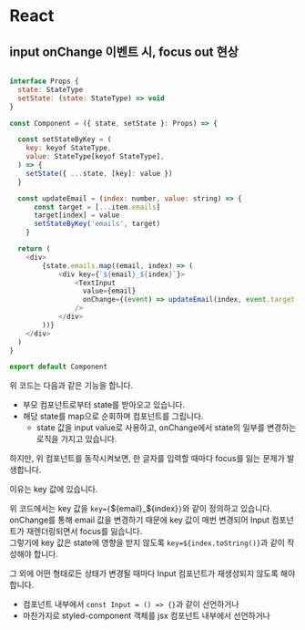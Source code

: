 # React

## input onChange 이벤트 시, focus out 현상

```js

interface Props {
  state: StateType
  setState: (state: StateType) => void
}

const Component = ({ state, setState }: Props) => {

  const setStateByKey = (
    key: keyof StateType,
    value: StateType[keyof StateType],
  ) => {
    setState({ ...state, [key]: value })
  }

  const updateEmail = (index: number, value: string) => {
      const target = [...item.emails]
      target[index] = value
      setStateByKey('emails', target)
    }

  return (
    <div>
        {state.emails.map((email, index) => (
            <div key={`${email}_${index}`}>
                <TextInput
                  value={email}
                  onChange={(event) => updateEmail(index, event.target.value)}
                />
            </div>
        ))}
    </div>
  )
}

export default Component
```

위 코드는 다음과 같은 기능을 합니다.

- 부모 컴포넌트로부터 state를 받아오고 있습니다.
- 해당 state를 map으로 순회하며 컴포넌트를 그립니다.
  - state 값을 input value로 사용하고, onChange에서 state의 일부를 변경하는 로직을 가지고 있습니다.

하지만, 위 컴포넌트를 동작시켜보면, 한 글자를 입력할 때마다 focus를 잃는 문제가 발생합니다.

이유는 key 값에 있습니다.

위 코드에서는 key 값을 `key={`${email}_${index}`}`와 같이 정의하고 있습니다.<br>
onChange를 통해 email 값을 변경하기 때문에 key 값이 매번 변경되어 Input 컴포넌트가 재렌더링되면서 focus를 잃습니다.<br>
그렇기에 key 값은 state에 영향을 받지 않도록 `key=${index.toString()}`과 같이 작성해야 합니다.

그 외에 어떤 형태로든 상태가 변경될 때마다 Input 컴포넌트가 재생성되지 않도록 해야 합니다.

- 컴포넌트 내부에서 `const Input = () => {}`과 같이 선언하거나
- 마찬가지로 styled-component 객체를 jsx 컴포넌트 내부에서 선언하거나
